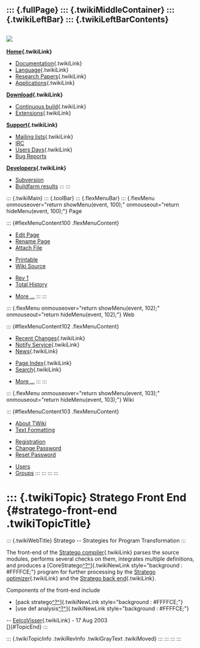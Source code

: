 ::: {.fullPage}
::: {.twikiMiddleContainer}
::: {.twikiLeftBar}
::: {.twikiLeftBarContents}
  ----------------------------------------------------------------------------------
  [![](../pub/Stratego/StrategoLogo/StrategoLogoTextlessWhite-100px.png)](WebHome)
  ----------------------------------------------------------------------------------

**[Home](WebHome){.twikiLink}**

-   [Documentation](StrategoDocumentation){.twikiLink}
-   [Language](StrategoLanguage){.twikiLink}
-   [Research Papers](StrategoPublications){.twikiLink}
-   [Applications](StrategoApplication){.twikiLink}

**[Download](StrategoDownload){.twikiLink}**

-   [Continuous build](ContinuousBuild){.twikiLink}
-   [Extensions](AdditionalPackageDownload){.twikiLink}

**[Support](StrategoSupport){.twikiLink}**

-   [Mailing lists](MailingList){.twikiLink}
-   [IRC](irc://irc.freenode.net/#stratego)
-   [Users Days](StrategoUsersDay){.twikiLink}
-   [Bug Reports](http://yellowgrass.org/project/StrategoXT)

**[Developers](StrategoDev){.twikiLink}**

-   [Subversion](https://svn.strategoxt.org/repos/StrategoXT/strategoxt/trunk)
-   [Buildfarm
    results](http://hydra.nixos.org/jobset/strategoxt/strategoxt-release/all)
:::
:::

::: {.twikiMain}
::: {.toolBar}
::: {.flexMenuBar}
::: {.flexMenu onmouseover="return showMenu(event, 100);" onmouseout="return hideMenu(event, 100);"}
Page

::: {#flexMenuContent100 .flexMenuContent}
-   [Edit
    Page](http://www.program-transformation.org/edit/Stratego/StrategoFrontEnd?t=1536825675)
-   [Rename
    Page](http://www.program-transformation.org/rename/Stratego/StrategoFrontEnd)
-   [Attach
    File](http://www.program-transformation.org/attach/Stratego/StrategoFrontEnd)

<!-- -->

-   [Printable](http://www.program-transformation.org/view/Stratego/StrategoFrontEnd?skin=print.pattern)
-   [Wiki
    Source](http://www.program-transformation.org/view/Stratego/StrategoFrontEnd?skin=text&raw=on&contenttype=text/plain)

<!-- -->

-   [Rev
    1](http://www.program-transformation.org/view/Stratego/StrategoFrontEnd?rev=1.1)
-   [Total
    History](http://www.program-transformation.org/rdiff/Stratego/StrategoFrontEnd)

<!-- -->

-   [More
    \...](http://www.program-transformation.org/oops/Stratego/StrategoFrontEnd?template=oopsmore&param1=1.1&param2=1.1)
:::
:::

::: {.flexMenu onmouseover="return showMenu(event, 102);" onmouseout="return hideMenu(event, 102);"}
Web

::: {#flexMenuContent102 .flexMenuContent}
-   [Recent Changes](WebChanges){.twikiLink}
-   [Notify Service](WebNotify){.twikiLink}
-   [News](WebNews){.twikiLink}

<!-- -->

-   [Page Index](WebIndex){.twikiLink}
-   [Search](WebSearch){.twikiLink}

<!-- -->

-   [More
    \...](http://www.program-transformation.org/oops/Stratego/StrategoFrontEnd?template=oopsmore&param1=1.1&param2=1.1)
:::
:::

::: {.flexMenu onmouseover="return showMenu(event, 103);" onmouseout="return hideMenu(event, 103);"}
Wiki

::: {#flexMenuContent103 .flexMenuContent}
-   [About
    TWiki](http://www.program-transformation.org/view/TWiki/WebHome)
-   [Text
    Formatting](http://www.program-transformation.org/view/TWiki/TextFormattingRules)

<!-- -->

-   [Registration](http://www.program-transformation.org/view/TWiki/TWikiRegistration)
-   [Change
    Password](http://www.program-transformation.org/view/TWiki/ChangePassword)
-   [Reset
    Password](http://www.program-transformation.org/view/TWiki/ResetPassword)

<!-- -->

-   [Users](http://www.program-transformation.org/view/Main/TWikiUsers)
-   [Groups](http://www.program-transformation.org/view/Main/TWikiGroups)
:::
:::
:::
:::

::: {.twikiTopic}
Stratego Front End {#stratego-front-end .twikiTopicTitle}
==================

::: {.twikiWebTitle}
Stratego \-- Strategies for Program Transformation
:::

The front-end of the [Stratego compiler](StrategoCompiler){.twikiLink}
parses the source modules, performs several checks on them, integrates
multiple definitions, and produces a
[CoreStratego[^?^](http://www.program-transformation.org/edit/Stratego/CoreStratego?topicparent=Stratego.StrategoFrontEnd)]{.twikiNewLink
style="background : #FFFFCE;"} program for further processing by the
[Stratego optimizer](StrategoOptimizer){.twikiLink} and the [Stratego
back end](StrategoBackEnd){.twikiLink}.

Components of the front-end include

-   [pack
    stratego[^?^](http://www.program-transformation.org/edit/Stratego/PackStratego?topicparent=Stratego.StrategoFrontEnd)]{.twikiNewLink
    style="background : #FFFFCE;"}
-   [use def
    analysis[^?^](http://www.program-transformation.org/edit/Stratego/UseDefAnalysis?topicparent=Stratego.StrategoFrontEnd)]{.twikiNewLink
    style="background : #FFFFCE;"}

\-- [EelcoVisser](../Main/EelcoVisser){.twikiLink} - 17 Aug 2003\
[]{#TopicEnd}
:::

::: {.twikiTopicInfo .twikiRevInfo .twikiGrayText .twikiMoved}
:::
:::
:::
:::
